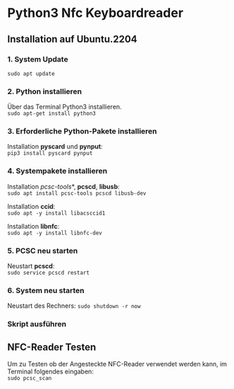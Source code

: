 # Python3 Nfc Keyboardreader

## Installation auf Ubuntu.2204
### 1. System Update
`sudo apt update`
### 2. Python installieren
Über das Terminal Python3 installieren.  
`sudo apt-get install python3`

### 3. Erforderliche Python-Pakete installieren
Installation **pyscard** und **pynput**:  
`pip3 install pyscard pynput`

### 4. Systempakete installieren
Installation *pcsc-tools**, **pcscd**, **libusb**:   
`sudo apt install pcsc-tools pcscd libusb-dev`

Installation **ccid**:  
`sudo apt -y install libacsccid1`

Installation **libnfc**:  
`sudo apt -y install libnfc-dev`

### 5. PCSC neu starten
Neustart **pcscd**:  
`sudo service pcscd restart`
### 6. System neu starten
Neustart des Rechners:
`sudo shutdown -r now`


### Skript ausführen

## NFC-Reader Testen
Um zu Testen ob der Angesteckte NFC-Reader verwendet werden kann,
im Terminal folgendes eingaben:  
`sudo pcsc_scan`

